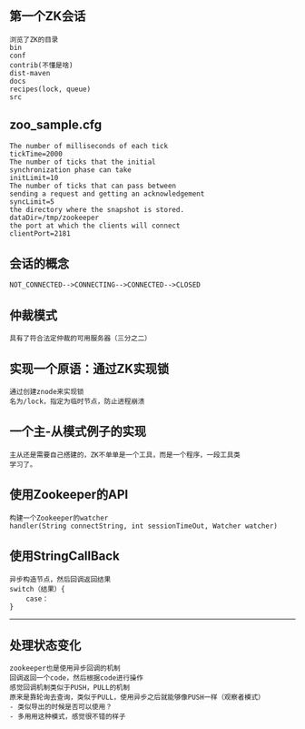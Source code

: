 ## 第一个ZK会话
    浏览了ZK的目录
    bin
    conf
    contrib(不懂是啥)
    dist-maven
    docs
    recipes(lock, queue)
    src
## zoo_sample.cfg
    The number of milliseconds of each tick
    tickTime=2000
    The number of ticks that the initial 
    synchronization phase can take
    initLimit=10
    The number of ticks that can pass between 
    sending a request and getting an acknowledgement
    syncLimit=5
    the directory where the snapshot is stored.
    dataDir=/tmp/zookeeper
    the port at which the clients will connect
    clientPort=2181
## 会话的概念
    NOT_CONNECTED-->CONNECTING-->CONNECTED-->CLOSED
## 仲裁模式
    具有了符合法定仲裁的可用服务器（三分之二）
## 实现一个原语：通过ZK实现锁
    通过创建znode来实现锁
    名为/lock，指定为临时节点，防止进程崩溃
## 一个主-从模式例子的实现
    主从还是需要自己搭建的，ZK不单单是一个工具，而是一个程序，一段工具类
    学习了。
## 使用Zookeeper的API
    构建一个Zookeeper的watcher
    handler(String connectString, int sessionTimeOut, Watcher watcher)
## 使用StringCallBack
    异步构造节点，然后回调返回结果
    switch（结果）{
        case：
    }
***
## 处理状态变化
    zookeeper也是使用异步回调的机制
    回调返回一个code，然后根据code进行操作
    感觉回调机制类似于PUSH，PULL的机制
    原来是靠轮询去查询，类似于PULL，使用异步之后就能够像PUSH一样（观察者模式）
    - 类似导出的时候是否可以使用？
    - 多用用这种模式，感觉很不错的样子